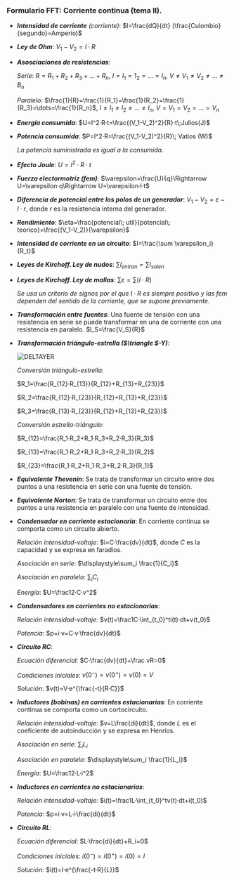### Formulario FFT: Corriente continua (tema II).

- ***Intensidad de corriente*** *(corriente)*: $I=\frac{dQ}{dt} (\frac{Culombio}{segundo}=Amperio)$


- ***Ley de Ohm***: $V_1-V_2= I·R$ 

- ***Asosciaciones de resistencias***:

  *Serie*: $R=R_1+R_2+R_3+\dots+R_n$,  $I=I_1=1_2=\dots=I_n$,  $V\neq V_1\neq V_2\neq \dots\neq B_n$

  *Paralelo*: $\frac{1}{R}=\frac{1}{R_1}=\frac{1}{R_2}=\frac{1}{R_3}=\dots=\frac{1}{R_n}$,  $I\neq I_1\neq I_2 \neq \dots\neq I_n$,  $V=V_1=V_2=\dots=V_n$

- ***Energía consumida***: $U=I^2·R·t=\frac{(V_1-V_2)^2}{R}·t\;Julios(J)$ 

- ***Potencia consumida***: $P=I^2·R=\frac{(V_1-V_2)^2}{R}\; Vatios (W)$

  *La potencia suministrada es igual a la consumida*.

- ***Efecto Joule***: $U=I^2·R·t$

- ***Fuerza electormotriz (fem)***: $\varepsilon=\frac{U}{q}\Rightarrow U=\varepsilon·q\Rightarrow U=\varepsilon·I·t$

- ***Diferencia de potencial entre los polos de un generador***: $V_1-V_2=\varepsilon-I·r$, donde $r$ es la resistencia interna del generador.

- ***Rendimiento***: $\eta=\frac{potencial\; util}{potencial\; teorico}=\frac{(V_1-V_2)}{\varepsilon}$

- ***Intensidad de corriente en un circuito***: $I=\frac{\sum \varepsilon_i}{R_t}$

- ***Leyes de Kirchoff. Ley de nudos***: $\sum I_{entran}=\sum I_{salen}$

- ***Leyes de Kirchoff. Ley de mallas***: $\sum \varepsilon=\sum (I·R)$

  *Se usa un criterio de signos por el que $I·R$ es siempre positivo y las fem dependen del sentido de la corriente, que se supone previamente*.

- ***Transformación entre fuentes***: Una fuente de tensión con una resistencia en serie se puede transformar en una de corriente con una resistencia en paralelo. $I_S=\frac{V_S}{R}$

- ***Transformación triángulo-estrella ($\triangle $-Y)***:

  ![DELTAYER](D:\Manuel\Universidad\1º\FFT\DELTAYER.GIF)

  *Conversión triángulo-estrella*:

  $R_1=\frac{R_{12}·R_{13}}{R_{12}+R_{13}+R_{23}}$

  $R_2=\frac{R_{12}·R_{23}}{R_{12}+R_{13}+R_{23}}$

  $R_3=\frac{R_{13}·R_{23}}{R_{12}+R_{13}+R_{23}}$

  *Conversión estrella-triángulo*:

  $R_{12}=\frac{R_1·R_2+R_1·R_3+R_2·R_3}{R_3}$

  $R_{13}=\frac{R_1·R_2+R_1·R_3+R_2·R_3}{R_2}$

  $R_{23}=\frac{R_1·R_2+R_1·R_3+R_2·R_3}{R_1}$

- ***Equivalente Thevenin***: Se trata de transformar un circuito entre dos puntos a una resistencia en serie con una fuente de tensión.

- ***Equivalente Norton***: Se trata de transformar un circuito entre dos puntos a una resistencia en paralelo con una fuente de intensidad.


- ***Condensador en corriente estacionaria***: En corriente continua se comporta como un circuito abierto.

  *Relación intensidad-voltaje*: $i=C·\frac{dv}{dt}$, donde $C$ es la capacidad y se expresa en faradios.

  *Asociación en serie*: $\displaystyle\sum_i  \frac{1}{C_i}$

  *Asociación en paralelo*: $\displaystyle\sum_i C_i$

  *Energía*: $U=\frac12·C·v^2$

- ***Condensadores en corrientes no estacionarias***:

  *Relación intensidad-voltaje*: $v(t)=\frac1C·\int_{t_0}^ti(t)·dt+v(t_0)$

  *Potencia*: $p=i·v=C·v·\frac{dv}{dt}$

- ***Circuito RC***:

  *Ecuación diferencial*: $C·\frac{dv}{dt}+\frac vR=0$

  *Condiciones iniciales*: $v(0^-)=v(0^+)=v(0)=V$

  *Solución*: $v(t)=V·e^{\frac{-t}{R·C}}$

- ***Inductores (bobinas) en corrientes estacionarias***: En corriente continua se comporta como un cortocircuito.

  *Relación intensidad-voltaje*: $v=L\frac{di}{dt}$, donde $L$ es el coeficiente de autoinducción y se expresa en Henrios.

  *Asociación en serie*: $\displaystyle\sum_i L_i$

  *Asociación en paralelo*: $\displaystyle\sum_i  \frac{1}{L_i}$

  *Energía*: $U=\frac12·L·i^2$

- ***Inductores en corrientes no estacionarias***:

  *Relación intensidad-voltaje*: $i(t)=\frac1L·\int_{t_0}^tv(t)·dt+i(t_0)$

  *Potencia*: $p=i·v=L·i·\frac{di}{dt}$

- ***Circuito RL***:

  *Ecuación diferencial*: $L·\frac{di}{dt}+R_i=0$

  *Condiciones iniciales*: $i(0^-)=i(0^+)=i(0)=I$

  *Solución*: $i(t)=I·e^{\frac{-t·R}{L}}$

